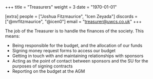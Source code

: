 +++
title = "Treasurers"
weight = 3
date = "1970-01-01"

[extra]
people = ["Joshua Fitzmaurice", "Icen Zeyada"]
discords = ["@mrfitzmaurice", "@icen0"]
email = "treasurer@uwcs.co.uk"
+++

The job of the Treasurer is to handle the finances of the society. This means:

- Being responsible for the budget, and the allocation of our funds
- Signing money request forms to access our budget
- Getting in touch with and maintaining relationships with sponsors
- Acting as the point of contact between sponsors and the SU for the purposes of signing contracts
- Reporting on the budget at the AGM